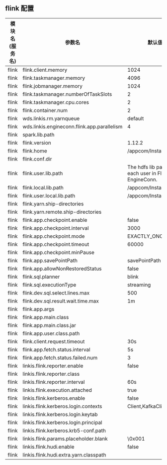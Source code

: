 ## flink 配置

| 模块名(服务名) | 参数名 | 默认值 | 描述 | 是否引用|
| -------- | -------- | ----- |----- |  -----   |
|flink|flink.client.memory |1024|client.memory |
|flink|flink.taskmanager.memory|4096 |taskmanager.memory|
|flink|flink.jobmanager.memory|1024|jobmanager.memory|
|flink|flink.taskmanager.numberOfTaskSlots| 2|taskmanager.numberOfTaskSlots|
|flink|flink.taskmanager.cpu.cores|2 |taskmanager.cpu.cores|
|flink|flink.container.num| 2|container.num  |
|flink|wds.linkis.rm.yarnqueue|default| rm.yarnqueue |
|flink|wds.linkis.engineconn.flink.app.parallelism| 4 |flink.app.parallelism|
|flink|spark.lib.path|  |spark.lib.path |
|flink|flink.version| 1.12.2 |flink.version|
|flink|flink.home|/appcom/Install/flink|flink.home|
|flink|flink.conf.dir|  | flink.conf.dir |
|flink|flink.user.lib.path| The hdfs lib path of each user in Flink EngineConn.| user.lib.path|
|flink|flink.local.lib.path|/appcom/Install/flink/lib| local.lib.path |
|flink|flink.user.local.lib.path| /appcom/Install/flink/lib | user.local.lib.path|
|flink|flink.yarn.ship-directories|  |yarn.ship-directorie|
|flink|flink.yarn.remote.ship-directories| |yarn.remote.ship-directories|
|flink|flink.app.checkpoint.enable| false |checkpoint.enable|
|flink|flink.app.checkpoint.interval| 3000|checkpoint.interval|
|flink|flink.app.checkpoint.mode| EXACTLY_ONCE |checkpoint.mode|
|flink|flink.app.checkpoint.timeout| 60000 |checkpoint.timeout |
|flink|flink.app.checkpoint.minPause|   |checkpoint.minPause|
|flink|flink.app.savePointPath|savePointPath|savePointPath|
|flink|flink.app.allowNonRestoredStatus|  false | allowNonRestoredStatus |
|flink|flink.sql.planner| blink | sql.planner|
|flink|flink.sql.executionType|streaming|executionType|
|flink|flink.dev.sql.select.lines.max| 500 | lines.max|
|flink|flink.dev.sql.result.wait.time.max|1m  |wait.time.maxe|
|flink|flink.app.args|  |app.args|
|flink|flink.app.main.class|   |app.main.class|
|flink|flink.app.main.class.jar|  |app.main.class.jar|
|flink|flink.app.user.class.path|  |user.class.path|
|flink|flink.client.request.timeout| 30s |fetch.status.interval|
|flink|flink.app.fetch.status.interval| 5s  |checkpoint.minPause|
|flink|flink.app.fetch.status.failed.num|3|fetch.status.failed.num|
|flink|linkis.flink.reporter.enable|  false | reporter.enable|
|flink|linkis.flink.reporter.class|   | reporter.class|
|flink|linkis.flink.reporter.interval|60s|reporter.interval|
|flink|linkis.flink.execution.attached| true | execution.attached|
|flink|linkis.flink.kerberos.enable|false  |kerberos.enable|
|flink|linkis.flink.kerberos.login.contexts|Client,KafkaClient  |kerberos.login.contexts|
|flink|linkis.flink.kerberos.login.keytab|   |kerberos.login.keytab|
|flink|linkis.flink.kerberos.login.principal|  |kerberos.login.principal|
|flink|linkis.flink.kerberos.krb5-conf.path|   |kerberos.krb5-conf.path|
|flink|linkis.flink.params.placeholder.blank|\\0x001  |params.placeholder.blank|
|flink|linkis.flink.hudi.enable|false  | hudi.enable|
|flink|linkis.flink.hudi.extra.yarn.classpath|   |hudi.extra.yarn.classpath|
